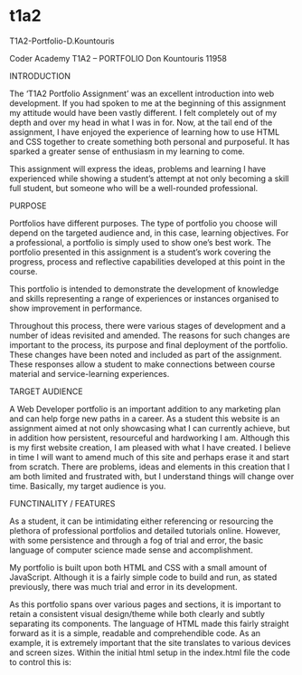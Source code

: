# t1a2
T1A2-Portfolio-D.Kountouris

Coder Academy
T1A2 – PORTFOLIO
Don Kountouris
11958

INTRODUCTION

The ‘T1A2 Portfolio Assignment’ was an excellent introduction into web development. If you had spoken to me at the beginning of this assignment my attitude would have been vastly different. I felt completely out of my depth and over my head in what I was in for. Now, at the tail end of the assignment, I have enjoyed the experience of learning how to use HTML and CSS together to create something both personal and purposeful. It has sparked a greater sense of enthusiasm in my learning to come.

This assignment will express the ideas, problems and learning I have experienced while showing a student’s attempt at not only becoming a skill full student, but someone who will be a well-rounded professional.


PURPOSE

Portfolios have different purposes. The type of portfolio you choose will depend on the targeted audience and, in this case, learning objectives. For a professional, a portfolio is simply used to show one’s best work. The portfolio presented in this assignment is a student’s work covering the progress, process and reflective capabilities developed at this point in the course. 

This portfolio is intended to demonstrate the development of knowledge and skills representing a range of experiences or instances organised to show improvement in performance.

Throughout this process, there were various stages of development and a number of ideas revisited and amended. The reasons for such changes are important to the process, its purpose and final deployment of the portfolio. These changes have been noted and included as part of the assignment. These responses allow a student to make connections between course material and service-learning experiences.


TARGET AUDIENCE

A Web Developer portfolio is an important addition to any marketing plan and can help forge new paths in a career. As a student this website is an assignment aimed at not only showcasing what I can currently achieve, but in addition how persistent, resourceful and hardworking I am. Although this is my first website creation, I am pleased with what I have created. I believe in time I will want to amend much of this site and perhaps erase it and start from scratch. There are problems, ideas and elements in this creation that I am both limited and frustrated with, but I understand things will change over time. Basically, my target audience is you.


FUNCTINALITY / FEATURES

As a student, it can be intimidating either referencing or resourcing the plethora of professional portfolios and detailed tutorials online. However, with some persistence and through a fog of trial and error, the basic language of computer science made sense and accomplishment.

My portfolio is built upon both HTML and CSS with a small amount of JavaScript. Although it is a fairly simple code to build and run, as stated previously, there was much trial and error in its development. 

As this portfolio spans over various pages and sections, it is important to retain a consistent visual design/theme while both clearly and subtly separating its components. The language of HTML made this fairly straight forward as it is a simple, readable and comprehendible code. As an example, it is extremely important that the site translates to various devices and screen sizes. Within the initial html setup in the index.html file the code to control this is:

